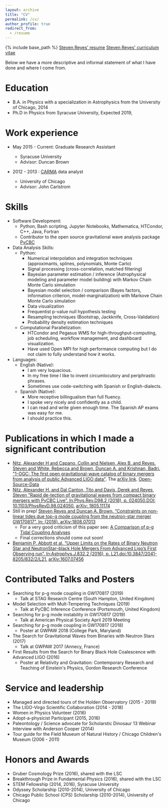 ```yaml
---
layout: archive
title: "CV"
permalink: /cv/
author_profile: true
redirect_from:
  - /resume
---
```


{% include base_path %}
[Steven Reyes' resume](https://stevereyes01.github.io/files/Steven_Reyes_Resume.pdf)
[Steven Reyes' curriculum vitae](https://stevereyes01.github.io/files/Steven_Reyes_CV.pdf)

Below we have a more descriptive and informal statement of what I have done
and where I come from.

Education
======
* B.A. in Physics with a specialization in Astrophysics from the University of Chicago, 2014
* Ph.D in Physics from Syracuse University, Expected 2019, 

Work experience
======
* May 2015 - Current: Graduate Research Assistant
  * Syracuse University
  * Advisor: Duncan Brown

* 2012 - 2013 : [CARMA](http://www.astro.caltech.edu/research/carma/) data analyst
  * University of Chicago
  * Advisor: John Carlstrom
 
Skills
======
* Software Development:
  * Python, Bash scripting, Jupyter Notebooks, Mathematica, HTCondor, C++, Java, Fortran
  * Contributor to the open source gravitational wave analysis package [PyCBC](https://github.com/gwastro/pycbc)
* Data Analysis Skills:
  * Python:
    * Numerical interpolation and integration techniques (approximants, splines, polynomials, Monte Carlo)
    * Signal processing (cross-correlation, matched filtering)
    * Bayesian parameter estimation / inference (Astrophysical modeling and parameter model building) with Markov Chain Monte Carlo simulation
    * Bayesian model selection / comparison (Bayes factors, information criterion, model-marginalization) with Markove Chain Monte Carlo simulation
    * Data visualization
    * Frequentist p-value null hypothesis testing
    * Resampling techniques (Bootstrap, Jackknife, Cross-Validation)
    * Probability density estimation techniques
  * Computational Parallelization:
    * HTCondor and Pegasus WMS for high-throughput-computing, job scheduling, workflow management, and dashboard visualization.
    * Have used Open MPI for high performance computing but I do not claim to fully understand how it works.
* Languages:
  * English (Native):
    * I am very loquacious.
    * In my free time I like to invent circumlocutory and periphrastic phrases.
    * Sometimes use code-switching with Spanish or English-dialects.
  * Spanish (Native):
    * More receptive billingualism than full fluency.
    * I spoke very nicely and confidently  as a child.
    * I can read and write given enough time. The Spanish AP exams was easy for me.
    * I should practice this.

Publications in which I made a significant contribution
======
* [Nitz, Alexander H and Capano, Collin and Nielsen, Alex
  B. and Reyes, Steven and White, Rebecca and Brown, Duncan
  A. and Krishnan, Badri. "1-OGC: The first open gravitational-wave catalog of
  binary mergers from analysis of public Advanced LIGO
  data"](https://iopscience.iop.org/article/10.3847/1538-4357/ab0108).
  The [arXiv link](https://arxiv.org/abs/1811.01921). [Open-Source-Data](https://github.com/gwastro/1-ogc)
* [Nitz, Alexander H. and Dal Canton, Tito and Davis, Derek and Reyes, Steven ”Rapid de-tection of gravitational waves from compact binary mergers with PyCBC Live”. In:Phys.Rev.D98.2 (2018), p. 024050.DOI: 10.1103/PhysRevD.98.024050.](https://journals.aps.org/prd/abstract/10.1103/PhysRevD.98.024050) [arXiv: 1805.11174](https://arxiv.org/abs/1805.11174)
* Still in prep! [Steven Reyes and Duncan A. Brown. “Constraints on non-linear tides due top-g mode coupling  from  the  neutron-star  merger  GW170817”.  In:  (2018).  arXiv:1808.07013](https://arxiv.org/abs/1808.07013)
  * For a very good criticism of this paper see: [A Comparison of p-g Tidal Coupling Analyses](https://arxiv.org/abs/1809.00264)
  * Final corrections should come out soon! 
* [Benjamin P. Abbott et al. “Upper Limits on the Rates of Binary Neutron Star and NeutronStar–black Hole Mergers From Advanced Ligo’s First Observing run”. In:Astrophys.J.832.2  (2016),  p.  L21.doi:10.3847/2041-8205/832/2/L21.](https://iopscience.iop.org/article/10.3847/2041-8205/832/2/L21) [arXiv:1607.07456](https://arxiv.org/abs/1607.07456)
 
Contributed Talks and Posters
======
* Searching for p-g mode coupling in GW170817 (2019)
  * Talk at STAG Research Centre (South Hampton, United Kingdom)
* Model Selection with Mult-Tempering Techniques (2019)
  * Talk at PyCBC Inference Conference (Portsmouth, United Kingdom)
* Searching for p-g mode instability in GW170817 (2019)
  * Talk at American Physical Society April 2019 Meeting 
* Searching for p-g mode coupling in GW170817 (2018)
  * Poster at GWPAW 2018 (College Park, Maryland)
* The Search for Gravitational Waves from Binaries with Neutron Stars (2017)
  * Talk at GWPAW 2017 (Annecy, France)
* First Results from the Search for Binary Black Hole Coalescence with Advanced LIGO (2016)
  * Poster at Relativity and Gravitation: Contemporary Research and Teaching of Einstein's Physics, Gordon Research Conference

Service and leadership
======
* Managed and directed tours of the Holden Observatory (2015 - 2019)
* The LIGO-Virgo Scientific Collaboration (2014 - 2018)
* Women in Physics Volunteer (2016)
* Adopt-a-physicist Participant (2015, 2016)
* Paleontology / Science advocate for Scholarstic Dinosaur 13 Webinar Interview with Anderson Cooper (2014) 
* Tour guide for the Field Museum of Natural History / Chicago Children's Museum (2006 - 2011)

Honors and Awards
======
* Gruber Cosmology Prize (2016), shared with the LSC
* Breakthrough Prize in Fundamental Physics (2016), shared with the LSC
* STEM Fellowship (2014, 2016), Syracuse University
* Odyssey Scholarship (2010-2014), University of Chicago
* Chicago Public School (CPS) Scholarship (2010-2014), University of Chicago
